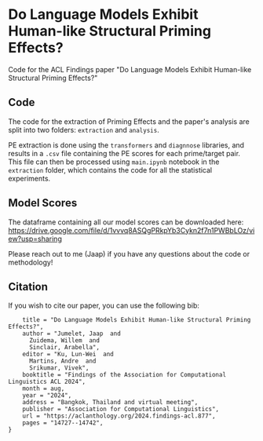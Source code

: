 # Do Language Models Exhibit Human-like Structural Priming Effects?
Code for the ACL Findings paper "Do Language Models Exhibit Human-like Structural Priming Effects?"

## Code
The code for the extraction of Priming Effects and the paper's analysis are split into two folders: `extraction` and `analysis`.

PE extraction is done using the `transformers` and `diagnnose` libraries, and results in a `.csv` file containing the PE scores for each prime/target pair. This file can then be processed using `main.ipynb` notebook in the `extraction` folder, which contains the code for all the statistical experiments.

## Model Scores
The dataframe containing all our model scores can be downloaded here: https://drive.google.com/file/d/1vvvq8ASQgPRkpYb3Cykn2f7n1PWBbLOz/view?usp=sharing

Please reach out to me (Jaap) if you have any questions about the code or methodology!

## Citation
If you wish to cite our paper, you can use the following bib:
```@inproceedings{jumelet-etal-2024-language,
    title = "Do Language Models Exhibit Human-like Structural Priming Effects?",
    author = "Jumelet, Jaap  and
      Zuidema, Willem  and
      Sinclair, Arabella",
    editor = "Ku, Lun-Wei  and
      Martins, Andre  and
      Srikumar, Vivek",
    booktitle = "Findings of the Association for Computational Linguistics ACL 2024",
    month = aug,
    year = "2024",
    address = "Bangkok, Thailand and virtual meeting",
    publisher = "Association for Computational Linguistics",
    url = "https://aclanthology.org/2024.findings-acl.877",
    pages = "14727--14742",
}
```
